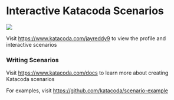# Interactive Katacoda Scenarios

[![](http://shields.katacoda.com/katacoda/jayreddy9/count.svg)](https://www.katacoda.com/jayreddy9 "Get your profile on Katacoda.com")

Visit https://www.katacoda.com/jayreddy9 to view the profile and interactive scenarios

### Writing Scenarios
Visit https://www.katacoda.com/docs to learn more about creating Katacoda scenarios

For examples, visit https://github.com/katacoda/scenario-example
